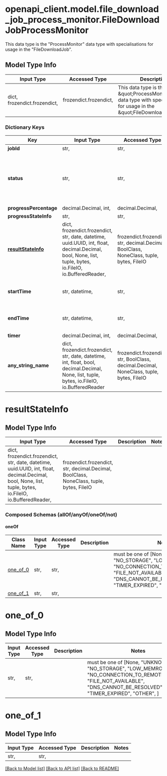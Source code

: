# openapi_client.model.file_download_job_process_monitor.FileDownloadJobProcessMonitor

This data type is the \"ProcessMonitor\" data type with specialisations for usage in the \"FileDownloadJob\".

## Model Type Info
Input Type | Accessed Type | Description | Notes
------------ | ------------- | ------------- | -------------
dict, frozendict.frozendict,  | frozendict.frozendict,  | This data type is the \&quot;ProcessMonitor\&quot; data type with specialisations for usage in the \&quot;FileDownloadJob\&quot;. | 

### Dictionary Keys
Key | Input Type | Accessed Type | Description | Notes
------------ | ------------- | ------------- | ------------- | -------------
**jobId** | str,  | str,  |  | [optional] 
**status** | str,  | str,  |  | [optional] must be one of ["NOT_STARTED", "RUNNING", "FINSHED", "FAILED", "CANCELLING", "CANCELLED", ] 
**progressPercentage** | decimal.Decimal, int,  | decimal.Decimal,  |  | [optional] 
**progressStateInfo** | str,  | str,  |  | [optional] 
**[resultStateInfo](#resultStateInfo)** | dict, frozendict.frozendict, str, date, datetime, uuid.UUID, int, float, decimal.Decimal, bool, None, list, tuple, bytes, io.FileIO, io.BufferedReader,  | frozendict.frozendict, str, decimal.Decimal, BoolClass, NoneClass, tuple, bytes, FileIO |  | [optional] 
**startTime** | str, datetime,  | str,  |  | [optional] value must conform to RFC-3339 date-time
**endTime** | str, datetime,  | str,  |  | [optional] value must conform to RFC-3339 date-time
**timer** | decimal.Decimal, int,  | decimal.Decimal,  |  | [optional] 
**any_string_name** | dict, frozendict.frozendict, str, date, datetime, int, float, bool, decimal.Decimal, None, list, tuple, bytes, io.FileIO, io.BufferedReader | frozendict.frozendict, str, BoolClass, decimal.Decimal, NoneClass, tuple, bytes, FileIO | any string name can be used but the value must be the correct type | [optional]

# resultStateInfo

## Model Type Info
Input Type | Accessed Type | Description | Notes
------------ | ------------- | ------------- | -------------
dict, frozendict.frozendict, str, date, datetime, uuid.UUID, int, float, decimal.Decimal, bool, None, list, tuple, bytes, io.FileIO, io.BufferedReader,  | frozendict.frozendict, str, decimal.Decimal, BoolClass, NoneClass, tuple, bytes, FileIO |  | 

### Composed Schemas (allOf/anyOf/oneOf/not)
#### oneOf
Class Name | Input Type | Accessed Type | Description | Notes
------------- | ------------- | ------------- | ------------- | -------------
[one_of_0](#one_of_0) | str,  | str,  |  | must be one of [None, "UNKNOWN", "NO_STORAGE", "LOW_MEMROY", "NO_CONNECTION_TO_REMOTE_SERVER", "FILE_NOT_AVAILABLE", "DNS_CANNOT_BE_RESOLVED", "TIMER_EXPIRED", "OTHER", ] 
[one_of_1](#one_of_1) | str,  | str,  |  | 

# one_of_0

## Model Type Info
Input Type | Accessed Type | Description | Notes
------------ | ------------- | ------------- | -------------
str,  | str,  |  | must be one of [None, "UNKNOWN", "NO_STORAGE", "LOW_MEMROY", "NO_CONNECTION_TO_REMOTE_SERVER", "FILE_NOT_AVAILABLE", "DNS_CANNOT_BE_RESOLVED", "TIMER_EXPIRED", "OTHER", ] 

# one_of_1

## Model Type Info
Input Type | Accessed Type | Description | Notes
------------ | ------------- | ------------- | -------------
str,  | str,  |  | 

[[Back to Model list]](../../README.md#documentation-for-models) [[Back to API list]](../../README.md#documentation-for-api-endpoints) [[Back to README]](../../README.md)

